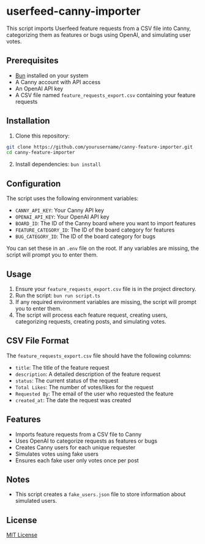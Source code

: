 # userfeed-canny-importer

This script imports Userfeed feature requests from a CSV file into Canny, categorizing them as features or bugs using OpenAI, and simulating user votes.

## Prerequisites

- [Bun](https://bun.sh/) installed on your system
- A Canny account with API access
- An OpenAI API key
- A CSV file named `feature_requests_export.csv` containing your feature requests

## Installation

1. Clone this repository:
```bash
git clone https://github.com/yourusername/canny-feature-importer.git
cd canny-feature-importer
```
2. Install dependencies: `bun install`

## Configuration

The script uses the following environment variables:

- `CANNY_API_KEY`: Your Canny API key
- `OPENAI_API_KEY`: Your OpenAI API key
- `BOARD_ID`: The ID of the Canny board where you want to import features
- `FEATURE_CATEGORY_ID`: The ID of the board category for features
- `BUG_CATEGORY_ID`: The ID of the board category for bugs

You can set these in an `.env` file on the root. If any variables are missing, the script will prompt you to enter them.

## Usage

1. Ensure your `feature_requests_export.csv` file is in the project directory.
2. Run the script: `bun run script.ts`
3. If any required environment variables are missing, the script will prompt you to enter them.
4. The script will process each feature request, creating users, categorizing requests, creating posts, and simulating votes.

## CSV File Format

The `feature_requests_export.csv` file should have the following columns:

- `title`: The title of the feature request
- `description`: A detailed description of the feature request
- `status`: The current status of the request
- `Total Likes`: The number of votes/likes for the request
- `Requested By`: The email of the user who requested the feature
- `created_at`: The date the request was created

## Features

- Imports feature requests from a CSV file to Canny
- Uses OpenAI to categorize requests as features or bugs
- Creates Canny users for each unique requester
- Simulates votes using fake users
- Ensures each fake user only votes once per post

## Notes

- This script creates a `fake_users.json` file to store information about simulated users.

## License

[MIT License](LICENSE)